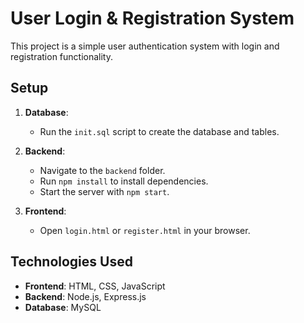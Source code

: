 # User Login & Registration System

This project is a simple user authentication system with login and registration functionality.

## Setup

1. **Database**:
   - Run the `init.sql` script to create the database and tables.

2. **Backend**:
   - Navigate to the `backend` folder.
   - Run `npm install` to install dependencies.
   - Start the server with `npm start`.

3. **Frontend**:
   - Open `login.html` or `register.html` in your browser.

## Technologies Used
- **Frontend**: HTML, CSS, JavaScript
- **Backend**: Node.js, Express.js
- **Database**: MySQL